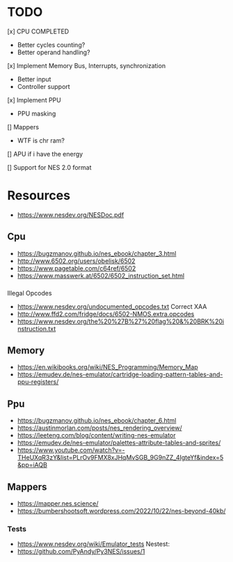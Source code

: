 # TODO
[x] CPU COMPLETED
- Better cycles counting?
- Better operand handling?

[x] Implement Memory Bus, Interrupts, synchronization
- Better input
- Controller support

[x] Implement PPU
- PPU masking

[] Mappers
- WTF is chr ram?

[] APU if i have the energy

[] Support for NES 2.0 format

# Resources
- https://www.nesdev.org/NESDoc.pdf

## Cpu
- https://bugzmanov.github.io/nes_ebook/chapter_3.html
- http://www.6502.org/users/obelisk/6502
- https://www.pagetable.com/c64ref/6502
- https://www.masswerk.at/6502/6502_instruction_set.html
###
Illegal Opcodes
- https://www.nesdev.org/undocumented_opcodes.txt
Correct XAA
- http://www.ffd2.com/fridge/docs/6502-NMOS.extra.opcodes
- https://www.nesdev.org/the%20%27B%27%20flag%20&%20BRK%20instruction.txt

## Memory
- https://en.wikibooks.org/wiki/NES_Programming/Memory_Map
- https://emudev.de/nes-emulator/cartridge-loading-pattern-tables-and-ppu-registers/

## Ppu
- https://bugzmanov.github.io/nes_ebook/chapter_6.html
- https://austinmorlan.com/posts/nes_rendering_overview/
- https://leeteng.com/blog/content/writing-nes-emulator
- https://emudev.de/nes-emulator/palettes-attribute-tables-and-sprites/
- https://www.youtube.com/watch?v=-THeUXqR3zY&list=PLrOv9FMX8xJHqMvSGB_9G9nZZ_4IgteYf&index=5&pp=iAQB

## Mappers
- https://mapper.nes.science/
- https://bumbershootsoft.wordpress.com/2022/10/22/nes-beyond-40kb/

### Tests
- https://www.nesdev.org/wiki/Emulator_tests
Nestest:
- https://github.com/PyAndy/Py3NES/issues/1